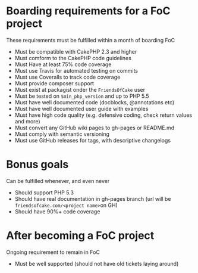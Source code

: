 # Boarding requirements for a FoC project

These requirements must be fulfilled within a month of boarding FoC

- Must be compatible with CakePHP 2.3 and higher
- Must comform to the CakePHP code guidelines
- Must Have at least 75% code coverage
- Must use Travis for automated testing on commits
- Must use Coveralls to track code coverage
- Must provide composer support
- Must exist at packagist onder the `FriendsOfCake` user
- Must be tested on `$min_php_version` and up to PHP 5.5
- Must have well documented code (docblocks, @annotations etc)
- Must have well documented user guide with examples
- Must have high code quality (e.g. defensive coding, check return values and more)
- Must convert any GitHub wiki pages to gh-pages or README.md
- Must comply with semantic versioning
- Must use GitHub releases for tags, with descriptive changelogs

# Bonus goals 

Can be fulfilled whenever, and even never

- Should support PHP 5.3
- Should have real documentation in gh-pages branch (url will be `friendsofcake.com/<project name>`on GH)
- Should have 90%+ code coverage

# After becoming a FoC project

Ongoing requirement to remain in FoC

- Must be well supported (should not have old tickets laying around)
